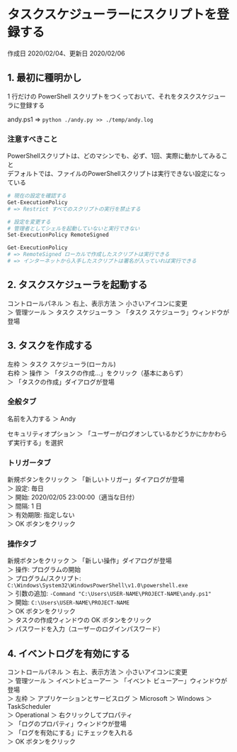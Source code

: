 # タスクスケジューラーにスクリプトを登録する

作成日 2020/02/04、更新日 2020/02/06

## 1. 最初に種明かし

1 行だけの PowerShell スクリプトをつくっておいて、それをタスクスケジューラに登録する

andy.ps1 => `python ./andy.py >> ./temp/andy.log`

### 注意すべきこと

PowerShellスクリプトは、どのマシンでも、必ず、1回、実際に動かしてみること\
デフォルトでは、ファイルのPowerShellスクリプトは実行できない設定になっている

```bash
# 現在の設定を確認する
Get-ExecutionPolicy
# => Restrict すべてのスクリプトの実行を禁止する

# 設定を変更する
# 管理者としてシェルを起動していないと実行できない
Set-ExecutionPolicy RemoteSigned

Get-ExecutionPolicy
# => RemoteSigned ローカルで作成したスクリプトは実行できる
# => インターネットから入手したスクリプトは署名が入っていれば実行できる
```

## 2. タスクスケジューラを起動する

コントロールパネル ＞ 右上、表示方法 ＞ 小さいアイコンに変更\
＞ 管理ツール ＞ タスク スケジューラ ＞ 「タスク スケジューラ」ウィンドウが登場

## 3. タスクを作成する

左枠 ＞ タスク スケジューラ(ローカル)\
右枠 ＞ 操作 ＞ 「タスクの作成...」をクリック（基本にあらず）\
＞ 「タスクの作成」ダイアログが登場

### 全般タブ

名前を入力する ＞ Andy

セキュリティオプション ＞ 「ユーザーがログオンしているかどうかにかかわらず実行する」を選択

### トリガータブ

新規ボタンをクリック ＞ 「新しいトリガー」ダイアログが登場\
＞ 設定: 毎日\
＞ 開始: 2020/02/05 23:00:00（適当な日付）\
＞ 間隔: 1 日\
＞ 有効期限: 指定しない\
＞ OK ボタンをクリック

### 操作タブ

新規ボタンをクリック ＞ 「新しい操作」ダイアログが登場\
＞ 操作: プログラムの開始\
＞ プログラム/スクリプト: `C:\Windows\System32\WindowsPowerShell\v1.0\powershell.exe`\
＞ 引数の追加: `-Command "C:\Users\USER-NAME\PROJECT-NAME\andy.ps1"`\
＞ 開始: `C:\Users\USER-NAME\PROJECT-NAME`\
＞ OK ボタンをクリック\
＞ タスクの作成ウィンドウの OK ボタンをクリック\
＞ パスワードを入力（ユーザーのログインパスワード）

## 4. イベントログを有効にする

コントロールパネル ＞ 右上、表示方法 ＞ 小さいアイコンに変更\
＞ 管理ツール ＞ イベントビューアー ＞ 「イベント ビューアー」ウィンドウが登場\
＞ 左枠 ＞ アプリケーションとサービスログ ＞ Microsoft ＞ Windows ＞ TaskScheduler\
＞ Operational ＞ 右クリックしてプロパティ\
＞ 「ログのプロパティ」ウィンドウが登場\
＞ 「ログを有効にする」にチェックを入れる\
＞ OK ボタンをクリック
